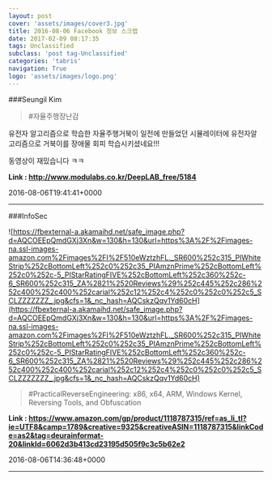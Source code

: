 ```yaml
---
layout: post
cover: 'assets/images/cover3.jpg'
title: 2016-08-06 Facebook 정보 스크랩
date: 2017-02-09 08:17:35
tags: Unclassified
subclass: 'post tag-Unclassified'
categories: 'tabris'
navigation: True
logo: 'assets/images/logo.png'
---
```


###Seungil Kim

>#자율주행장난감 

유전자 알고리즘으로 학습한 자율주행거북이
일전에 만들었던 시뮬레이터에 유전자알고리즘으로 거북이를 
장애물 회피 학습시키셨네요!!!

동영상이 재밌습니다 ㅋㅋ



**Link : <http://www.modulabs.co.kr/DeepLAB_free/5184>**

2016-08-06T19:41:41+0000

---

###InfoSec

![https://fbexternal-a.akamaihd.net/safe_image.php?d=AQCOEEpQmdGXj3Xn&w=130&h=130&url=https%3A%2F%2Fimages-na.ssl-images-amazon.com%2Fimages%2FI%2F510eWztzhFL._SR600%252c315_PIWhiteStrip%252cBottomLeft%252c0%252c35_PIAmznPrime%252cBottomLeft%252c0%252c-5_PIStarRatingFIVE%252cBottomLeft%252c360%252c-6_SR600%252c315_ZA%2821%2520Reviews%29%252c445%252c286%252c400%252c400%252carial%252c12%252c4%252c0%252c0%252c5_SCLZZZZZZZ_.jpg&cfs=1&_nc_hash=AQCskzQqv1Yd60cH](https://fbexternal-a.akamaihd.net/safe_image.php?d=AQCOEEpQmdGXj3Xn&w=130&h=130&url=https%3A%2F%2Fimages-na.ssl-images-amazon.com%2Fimages%2FI%2F510eWztzhFL._SR600%252c315_PIWhiteStrip%252cBottomLeft%252c0%252c35_PIAmznPrime%252cBottomLeft%252c0%252c-5_PIStarRatingFIVE%252cBottomLeft%252c360%252c-6_SR600%252c315_ZA%2821%2520Reviews%29%252c445%252c286%252c400%252c400%252carial%252c12%252c4%252c0%252c0%252c5_SCLZZZZZZZ_.jpg&cfs=1&_nc_hash=AQCskzQqv1Yd60cH)

>#PracticalReverseEngineering: x86, x64, ARM, Windows Kernel, Reversing Tools, and Obfuscation

**Link : <https://www.amazon.com/gp/product/1118787315/ref=as_li_tl?ie=UTF8&camp=1789&creative=9325&creativeASIN=1118787315&linkCode=as2&tag=deurainformat-20&linkId=6062d3b413cd23195d505f9c3c5b62e2>**

2016-08-06T14:36:48+0000

---

